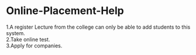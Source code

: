 # Online-Placement-Help

1.A register Lecture from the college can only be able to add students to this system.       
2.Take online test.       
3.Apply for companies.         
   
